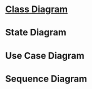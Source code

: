 # [Class Diagram](https://github.com/KOUZ14/CS151-Library-Management-System/blob/main/diagrams/Class%20Diagram.png)

# State Diagram

# Use Case Diagram

# Sequence Diagram
